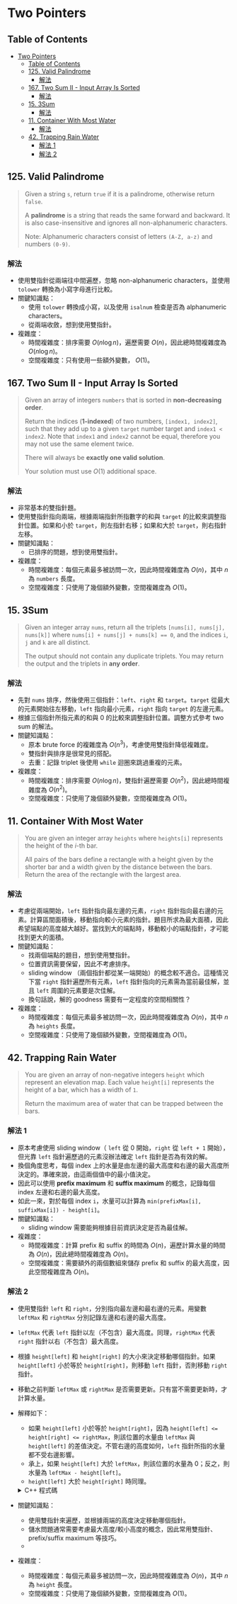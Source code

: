 # Two Pointers

## Table of Contents

- [Two Pointers](#two-pointers)
  - [Table of Contents](#table-of-contents)
  - [125. Valid Palindrome](#125-valid-palindrome)
    - [解法](#解法)
  - [167. Two Sum II - Input Array Is Sorted](#167-two-sum-ii---input-array-is-sorted)
    - [解法](#解法-1)
  - [15. 3Sum](#15-3sum)
    - [解法](#解法-2)
  - [11. Container With Most Water](#11-container-with-most-water)
    - [解法](#解法-3)
  - [42. Trapping Rain Water](#42-trapping-rain-water)
    - [解法 1](#解法-1)
    - [解法 2](#解法-2)

## 125. Valid Palindrome

> Given a string `s`, return `true` if it is a palindrome, otherwise return `false`.
>
> A **palindrome** is a string that reads the same forward and backward. It is also case-insensitive and ignores all non-alphanumeric characters.
>
> Note: Alphanumeric characters consist of letters `(A-Z, a-z)` and numbers `(0-9)`.

### 解法

- 使用雙指針從兩端往中間遍歷，忽略 non-alphanumeric characters，並使用 `tolower` 轉換為小寫字母進行比較。
- 關鍵知識點：
  - 使用 `tolower` 轉換成小寫，以及使用 `isalnum` 檢查是否為 alphanumeric characters。
  - 從兩端收斂，想到使用雙指針。
- 複雜度：
  - 時間複雜度：排序需要 $O(n\log n)$，遍歷需要 $O(n)$，因此總時間複雜度為 $O(n \log n)$。
  - 空間複雜度：只有使用一些額外變數， $O(1)$。

## 167. Two Sum II - Input Array Is Sorted

> Given an array of integers `numbers` that is sorted in **non-decreasing order**.
>
> Return the indices (**1-indexed**) of two numbers, `[index1, index2]`, such that they add up to a given `target` number target and `index1 < index2`. Note that `index1` and `index2` cannot be equal, therefore you may not use the same element twice.
>
> There will always be **exactly one valid solution**.
>
> Your solution must use $O(1)$ additional space.

### 解法

- 非常基本的雙指針題。
- 使用雙指針指向兩端，根據兩端指針所指數字的和與 `target` 的比較來調整指針位置。如果和小於 `target`，則左指針右移；如果和大於 `target`，則右指針左移。
- 關鍵知識點：
  - 已排序的問題，想到使用雙指針。
- 複雜度：
  - 時間複雜度：每個元素最多被訪問一次，因此時間複雜度為 $O(n)$，其中 $n$ 為 `numbers` 長度。
  - 空間複雜度：只使用了幾個額外變數，空間複雜度為 $O(1)$。

## 15. 3Sum

> Given an integer array `nums`, return all the triplets `[nums[i], nums[j], nums[k]]` where `nums[i] + nums[j] + nums[k] == 0`, and the indices `i`, `j` and `k` are all distinct.
>
> The output should not contain any duplicate triplets. You may return the output and the triplets in **any order**.

### 解法

- 先對 `nums` 排序，然後使用三個指針：`left`、`right` 和 `target`。`target` 從最大的元素開始往左移動，`left` 指向最小元素，`right` 指向 `target` 的左邊元素。
- 根據三個指針所指元素的和與 0 的比較來調整指針位置。調整方式參考 two sum 的解法。
- 關鍵知識點：
  - 原本 brute force 的複雜度為 $O(n^3)$，考慮使用雙指針降低複雜度。
  - 雙指針與排序是很常見的搭配。
  - 去重：記錄 triplet 後使用 `while` 迴圈來跳過重複的元素。
- 複雜度：
  - 時間複雜度：排序需要 $O(n \log n)$，雙指針遍歷需要 $O(n^2)$，因此總時間複雜度為 $O(n^2)$。
  - 空間複雜度：只使用了幾個額外變數，空間複雜度為 $O(1)$。

## 11. Container With Most Water

> You are given an integer array `heights` where `heights[i]` represents the height of the $i$-th bar.
>
> All pairs of the bars define a rectangle with a height given by the shorter bar and a width given by the distance between the bars. Return the area of the rectangle with the largest area.

### 解法

- 考慮從兩端開始，`left` 指針指向最左邊的元素，`right` 指針指向最右邊的元素。計算區間面積後，移動指向較小元素的指針。題目所求為最大面積，因此希望端點的高度越大越好。當找到大的端點時，移動較小的端點指針，才可能找到更大的面積。
- 關鍵知識點：
  - 找兩個端點的題目，想到使用雙指針。
  - 位置資訊需要保留，因此不考慮排序。
  - sliding window （兩個指針都從某一端開始）的概念較不適合。這種情況下當 `right` 指針遍歷所有元素，`left` 指針指向的元素需為當前最佳解，並且 `left` 周圍的元素要是次佳解。
  - 換句話說，解的 goodness 需要有一定程度的空間相關性？
- 複雜度：
  - 時間複雜度：每個元素最多被訪問一次，因此時間複雜度為 $O(n)$，其中 $n$ 為 `heights` 長度。
  - 空間複雜度：只使用了幾個額外變數，空間複雜度為 $O(1)$。

## 42. Trapping Rain Water

> You are given an array of non-negative integers `height` which represent an elevation map. Each value `height[i]` represents the height of a bar, which has a width of `1`.
>
> Return the maximum area of water that can be trapped between the bars.

### 解法 1

- 原本考慮使用 sliding window（ `left` 從 0 開始，`right` 從 `left + 1` 開始），但光靠 `left` 指針遍歷過的元素沒辦法確定 `left` 指針是否為有效的解。
- 換個角度思考，每個 index 上的水量是由左邊的最大高度和右邊的最大高度所決定的。準確來說，由這兩個值中的最小值決定。
- 因此可以使用 **prefix maximum** 和 **suffix maximum** 的概念，記錄每個 index 左邊和右邊的最大高度。
- 如此一來，對於每個 index `i`，水量可以計算為 `min(prefixMax[i], suffixMax[i]) - height[i]`。
- 關鍵知識點：
  - sliding window 需要能夠根據目前資訊決定是否為最佳解。
- 複雜度：
  - 時間複雜度：計算 prefix 和 suffix 的時間為 $O(n)$，遍歷計算水量的時間為 $O(n)$，因此總時間複雜度為 $O(n)$。
  - 空間複雜度：需要額外的兩個數組來儲存 prefix 和 suffix 的最大高度，因此空間複雜度為 $O(n)$。

### 解法 2

- 使用雙指針 `left` 和 `right`，分別指向最左邊和最右邊的元素。用變數 `leftMax` 和 `rightMax` 分別記錄左邊和右邊的最大高度。
- `leftMax` 代表 `left` 指針以左（不包含）最大高度。同理，`rightMax` 代表 `right` 指針以右（不包含）最大高度。
- 根據 `height[left]` 和 `height[right]` 的大小來決定移動哪個指針。如果 `height[left]` 小於等於 `height[right]`，則移動 `left` 指針，否則移動 `right` 指針。
- 移動之前判斷 `leftMax` 或 `rightMax` 是否需要更新。只有當不需要更新時，才計算水量。
- 解釋如下：

  - 如果 `height[left]` 小於等於 `height[right]`，因為 `height[left] <= height[right] <= rightMax`，則該位置的水量由 `leftMax` 與 `height[left]` 的差值決定。不管右邊的高度如何，`left` 指針所指的水量都不受右邊影響。
  - 承上，如果 `height[left]` 大於 `leftMax`，則該位置的水量為 0；反之，則水量為 `leftMax - height[left]`。
  - `height[left]` 大於 `height[right]` 時同理。
  <details>
  <summary>C++ 程式碼</summary>

  ```cpp
  class Solution {
  public:
      int trap(vector<int>& height) {
          const int N = height.size();
          int left = 0, right = N - 1;
          int leftMax = 0, rightMax = 0;
          int res = 0;
          while (left < right) {
              if (height[left] <= height[right]) {
                  if (height[left] > leftMax) leftMax = height[left];
                  else res += leftMax - height[left];
                  ++left;
              }
              else { // height[left] > height[right]
                  if (height[right] > rightMax) rightMax = height[right];
                  else res += rightMax - height[right];
                  --right;
              }
          }
          return res;
      }
  };

  ```

  </details>

- 關鍵知識點：
  - 使用雙指針來遍歷，並根據兩端的高度決定移動哪個指針。
  - 儲水問題通常需要考慮最大高度/較小高度的概念，因此常用雙指針、prefix/suffix maximum 等技巧。
  -
- 複雜度：
  - 時間複雜度：每個元素最多被訪問一次，因此時間複雜度為 $O(n)$，其中 $n$ 為 `height` 長度。
  - 空間複雜度：只使用了幾個額外變數，空間複雜度為 $O(1)$。

